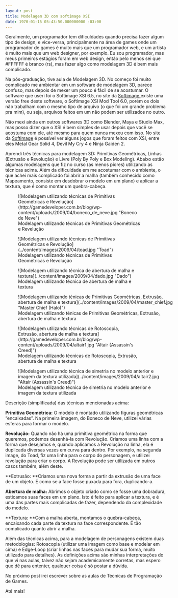 ```yaml
---
layout: post
title: Modelagem 3D com softimage XSI
date: 1970-01-15 05:43:50.000000000 -03:00
---
```


Geralmente, um programador tem dificuldades quando precisa fazer algum tipo de design, e vice-versa, principalmente na área de games onde um programador de games é muito mais que um programador web, e um artista é muito mais que um web designer, por exemplo. Eu sou programador, mas meus primeiros estágios foram em web design, então pelo menos sei que #FFFFFF é branco (rs), mas fazer algo como modelagem 3D é bem mais complicado.

Na pós-graduação, tive aula de Modelagem 3D. No começo foi muito complicado me ambientar em um software de modelagem 3D, parece confuso, mas depois de mexer um pouco é fácil de se acostumar. O software que useri foi o Softimage XSI 6.5, no site da [Softimage ](http://www.softimage.com/downloads/ "Softimage")existe uma versão free deste software, o Softimage XSI Mod Tool 6.0, porém os dois não trabalham com o mesmo tipo de arquivo (o que foi um grande problema pra mim), ou seja, arquivos feitos em um não podem ser utilizados no outro.

Não mexi ainda em outros softwares 3D como Blender, Maya e Studio Max, mas posso dizer que o XSI é bem simples de usar depois que você se acostuma com ele, até mesmo para quem nunca mexeu com isso. No site da [Softimage](http://www.softimage.com/products/xsi/customer_stories/default.aspx "Softimage") é possível ver alguns jogos que foram feitos com XSI, entre eles Metal Gear Solid 4, Devil My Cry 4 e Ninja Gaiden 2.

Aprendi três técnicas para modelagem 3D: Primitivas Geométricas, Linhas (Extrusão e Revolução) e Livre (Poly By Poly e Box Modeling). Abaixo estão algumas modelagens que fiz no curso (as menos piores) utilizando as técnicas acima. Além da dificuldade em me acostumar com o ambiente, o que achei mais complicado foi abrir a malha (também conhecido como Mapeamento, consiste em desdobrar o modelo em um plano) e aplicar a textura, que é como montar um quebra-cabeça.

<figure class="wp-caption aligncenter" id="attachment_21" style="width: 386px">![Modelagem utilizando técnicas de Primitivas Geométricas e Revelução](http://gamedeveloper.com.br/blog/wp-content/uploads/2009/04/boneco_de_neve.jpg "Boneco de Neve")<figcaption class="wp-caption-text">Modelagem utilizando técnicas de Primitivas Geométricas e Revelução</figcaption></figure><figure class="wp-caption aligncenter" id="attachment_23" style="width: 366px">![Modelagem utilizando técnicas de Primitivas Geométricas e Revolução](../content/images/2009/04/toad.jpg "Toad")<figcaption class="wp-caption-text">Modelagem utilizando técnicas de Primitivas Geométricas e Revolução</figcaption></figure><figure class="wp-caption aligncenter" id="attachment_24" style="width: 386px">![Modelagem utilizando técnica de abertura de malha e textura](../content/images/2009/04/dado.jpg "Dado")<figcaption class="wp-caption-text">Modelagem utilizando técnica de abertura de malha e textura</figcaption></figure><figure class="wp-caption aligncenter" id="attachment_25" style="width: 495px">![Modelagem utilizando ténicas de Primitivas Geométricas, Extrusão, abertura de malha e textura](../content/images/2009/04/master_chief.jpg "Master Chief (Halo)")<figcaption class="wp-caption-text">Modelagem utilizando ténicas de Primitivas Geométricas, Extrusão, abertura de malha e textura</figcaption></figure><figure class="wp-caption aligncenter" id="attachment_27" style="width: 381px">![Modelagem utilizando técnicas de Rotoscopia, Extrusão, abertura de malha e textura](http://gamedeveloper.com.br/blog/wp-content/uploads/2009/04/altair1.jpg "Altair (Assassin's Creed)")<figcaption class="wp-caption-text">Modelagem utilizando técnicas de Rotoscopia, Extrusão, abertura de malha e textura</figcaption></figure><figure class="wp-caption aligncenter" id="attachment_28" style="width: 450px">![Modelagem utilizando técnica de simetria no modelo anterior e imagem da textura utilizada](../content/images/2009/04/altair2.jpg "Altair (Assassin's Creed)")<figcaption class="wp-caption-text">Modelagem utilizando técnica de simetria no modelo anterior e imagem da textura utilizada</figcaption></figure>Descrição (simplificada) das técnicas mencionadas acima:

**Primitiva Geométrica:** O modelo é montado utilizando figuras geométricas “encaixadas”. Na primeira imagem, do Boneco de Neve, utilizei várias esferas para formar o modelo.

**Revolução:** Quando não há uma primitiva geométrica na forma que queremos, podemos desenhá-la com Revolução. Criamos uma linha com a forma que desejamos e, quando aplicamos a Revolução na linha, ela é duplicada diversas vezes em curva para dentro. Por exemplo, na segunda image, do Toad, fiz uma linha para o corpo do personagem, e utilizei revolução para criar o corpo. A Revolução pode ser utilizada em outros casos também, além deste.

**Extrusão: **Criamos uma nova forma a partir da extrusão de uma face de um objeto. É como se a face fosse puxada para fora, duplicando-a.

**Abertura de malha:** Abrimos o objeto criado como se fosse uma dobradura, esticamos suas faces em um plano. Isto é feito para aplicar a textura, e é uma das partes mais complicadas de fazer, dependendo da complexidade do modelo.

**Textura: **Com a malha aberta, montamos o quebra-cabeça, encaixando cada parte da textura na face correspondente. É tão complicado quanto abrir a malha.

Além das técnicas acima, para a modelagem de personagens existem duas metodologias: Rotoscopia (utilizar uma imagem como base e modelar em cima) e Edge-Loop (criar linhas nas faces para mudar sua forma, muito utilizado para detalhes). As definições acima são minhas interpretações do que vi nas aulas, talvez não sejam academicamente corretas, mas espero que dê para ententer, qualquer coisa é só postar a dúvida.

No próximo post irei escrever sobre as aulas de Técnicas de Programação de Games.

Até mais!


